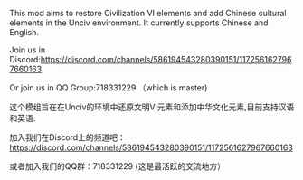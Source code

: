 This mod aims to restore Civilization VI elements and add Chinese cultural elements in the Unciv environment. It currently supports Chinese and English.

Join us in Discord:https://discord.com/channels/586194543280390151/1172561627967660163

Or join us in QQ Group:718331229 （which is master)


这个模组旨在在Unciv的环境中还原文明VI元素和添加中华文化元素,目前支持汉语和英语.

加入我们在Discord上的频道吧：https://discord.com/channels/586194543280390151/1172561627967660163

或者加入我们的QQ群：718331229 (这是最活跃的交流地方）
